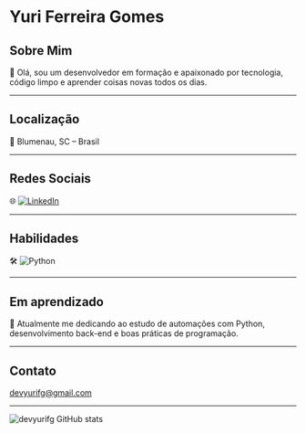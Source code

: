 # Yuri Ferreira Gomes

## Sobre Mim  
📌 Olá, sou um desenvolvedor em formação e apaixonado por tecnologia, código limpo e aprender coisas novas todos os dias.

---

## Localização  
📍 Blumenau, SC – Brasil

---

## Redes Sociais  
🌐 [![LinkedIn](https://img.shields.io/badge/LinkedIn-blue?style=flat&logo=linkedin)](https://www.linkedin.com/in/yuri-ferreira-gomes-679098331/)

---

## Habilidades

🛠️ ![Python](https://img.shields.io/badge/Python-3776AB?style=flat&logo=python&logoColor=white)

---

## Em aprendizado  
🚀 Atualmente me dedicando ao estudo de automações com Python, desenvolvimento back-end e boas práticas de programação.

---

## Contato  
devyurifg@gmail.com

---


![devyurifg GitHub stats](https://github-readme-stats.vercel.app/api?username=devyurifg&show_icons=true&theme=radical)
